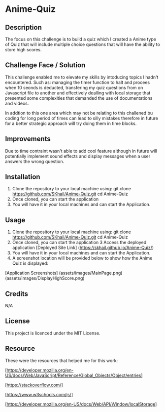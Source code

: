 # Anime-Quiz

## Description

The focus on this challenge is to build a quiz which I created a Anime type of Quiz that will include multiple choice questions that will have the ability to store high scores.

## Challenge Face / Solution

This challenge enabled me to elevate my skills by intoducing topics I hadn't encountered. Such as: managing the timer function to halt and procees when 10 seonds is deducted, transfering my quiz questions from on Javascript file to another and effectively dealling with local storage that presented some complexities that demanded the use of documentations and videos.

In addtion to this one area which may not be relating to this challened bu coding for long period of times can lead to silly mistakes therefore in future for a better strategic approach will try doing them in time blocks.

## Improvements

Due to time contraint wasn't able to add cool feature although in future will potentially implement sound effects and display messages when a user answers the wrong question.

## Installation

1.  Clone the repository to your local machine using:
    git clone https://github.com/SKhail/Anime-Quiz.git
    cd Anime-Quiz
2.  Once cloned, you can start the application
3.  You will have it in your local machines and can start the Application.

## Usage

1.  Clone the repository to your local machine using:
    git clone https://github.com/SKhail/Anime-Quiz.git
    cd Anime-Quiz
2.  Once cloned, you can start the application
    3 Access the deployed application [Deployed Site Link] (https://skhail.github.io/Anime-Quiz/)
3.  You will have it in your local machines and can start the Application.
4.  A screenshot location will be provided below to show how the Anime Quiz is displayed:

[Application Screenshots]
(assets/images/MainPage.png)
(assets/images/DisplayHighScore.png)

## Credits

N/A

## License

This project is licenced under the MIT License.

## Resource

These were the resources that helped me for this work:

[https://developer.mozilla.org/en-US/docs/Web/JavaScript/Reference/Global_Objects/Object/entries]

[https://stackoverflow.com/]

[https://www.w3schools.com/js/]

[https://developer.mozilla.org/en-US/docs/Web/API/Window/localStorage]
